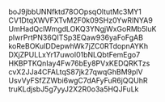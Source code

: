  boJ9jbbUNNfktd78OOpsqOltutMc3MY1
  CV1DtqXWVFXTvM2F0k09SHz0YwRINYA9
  UmHadQclWmgdLOKQ3YNgjWxGoRMb5luK
   pIwrPrtPN36QITSp3EQaw936yaFoFgAB
   koReBOKuIDDepwhWk7jZC0RTdopnAYKh
    DXjZPULLxYr17uwoI01bNLQbtFemEgo7
HKBPTKQnIay4Fw76bEy8PVxKEDQRKTzs
cvX2JJa4CFALtqS87jk27qwqGhBM9plV
UsvVyFSfZZWbi6wgC7dAFyFuR6jQQUhR
truKLdjsbJ5g7yyJ2X2R0o3a5HQJFuLk

